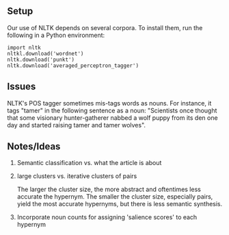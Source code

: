 ## Setup

Our use of NLTK depends on several corpora.
To install them, run the following in a Python environment:

```
import nltk
nltkl.download('wordnet')
nltk.download('punkt')
nltk.download('averaged_perceptron_tagger')
```

## Issues

NLTK's POS tagger sometimes mis-tags words as nouns. For instance, it tags "tamer"
in the following sentence as a noun: "Scientists once thought that some visionary hunter-gatherer nabbed a wolf puppy from its den one day and started raising tamer and tamer wolves".

## Notes/Ideas

1. Semantic classification vs. what the article is about

2. large clusters vs. iterative clusters of pairs

    The larger the cluster size, the more abstract and oftentimes less accurate
    the hypernym. The smaller the cluster size, especially pairs, yield the
    most accurate hypernyms, but there is less semantic synthesis.

3. Incorporate noun counts for assigning 'salience scores' to each hypernym